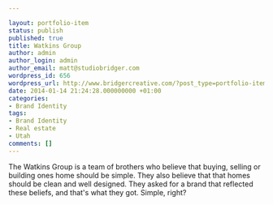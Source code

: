 ```yaml
---

layout: portfolio-item
status: publish
published: true
title: Watkins Group
author: admin
author_login: admin
author_email: matt@studiobridger.com
wordpress_id: 656
wordpress_url: http://www.bridgercreative.com/?post_type=portfolio-item&#038;p=656
date: 2014-01-14 21:24:28.000000000 +01:00
categories:
- Brand Identity
tags:
- Brand Identity
- Real estate
- Utah
comments: []
---
```

The Watkins Group is a team of brothers who believe that buying, selling or building ones home should be simple. They also believe that that homes should be clean and well designed. They asked for a brand that reflected these beliefs, and that's what they got. Simple, right?
